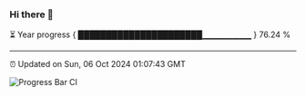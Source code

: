 ### Hi there 👋

⏳ Year progress { ██████████████████████▁▁▁▁▁▁▁▁ } 76.24 %

---

⏰ Updated on Sun, 06 Oct 2024 01:07:43 GMT

![Progress Bar CI](https://github.com/liununu/liununu/workflows/Progress%20Bar%20CI/badge.svg)
